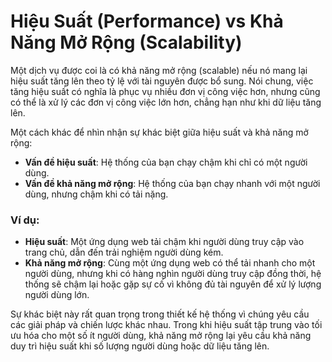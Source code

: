 # Hiệu Suất (Performance) vs Khả Năng Mở Rộng (Scalability)

Một dịch vụ được coi là có khả năng mở rộng (scalable) nếu nó mang lại hiệu suất tăng lên theo tỷ lệ với tài nguyên được bổ sung. Nói chung, việc tăng hiệu suất có nghĩa là phục vụ nhiều đơn vị công việc hơn, nhưng cũng có thể là xử lý các đơn vị công việc lớn hơn, chẳng hạn như khi dữ liệu tăng lên.

Một cách khác để nhìn nhận sự khác biệt giữa hiệu suất và khả năng mở rộng:

- **Vấn đề hiệu suất**: Hệ thống của bạn chạy chậm khi chỉ có một người dùng.
- **Vấn đề khả năng mở rộng**: Hệ thống của bạn chạy nhanh với một người dùng, nhưng chậm khi có tải nặng.

### Ví dụ:
- **Hiệu suất**: Một ứng dụng web tải chậm khi người dùng truy cập vào trang chủ, dẫn đến trải nghiệm người dùng kém.
- **Khả năng mở rộng**: Cùng một ứng dụng web có thể tải nhanh cho một người dùng, nhưng khi có hàng nghìn người dùng truy cập đồng thời, hệ thống sẽ chậm lại hoặc gặp sự cố vì không đủ tài nguyên để xử lý lượng người dùng lớn.

Sự khác biệt này rất quan trọng trong thiết kế hệ thống vì chúng yêu cầu các giải pháp và chiến lược khác nhau. Trong khi hiệu suất tập trung vào tối ưu hóa cho một số ít người dùng, khả năng mở rộng lại yêu cầu khả năng duy trì hiệu suất khi số lượng người dùng hoặc dữ liệu tăng lên.